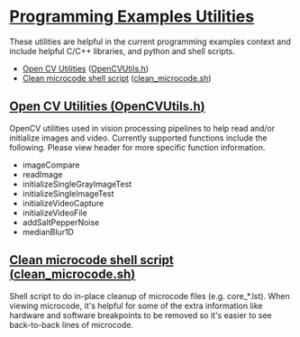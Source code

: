 
<!---//===- README.md --------------------------*- Markdown -*-===//
//
// This file is licensed under the Apache License v2.0 with LLVM Exceptions.
// See https://llvm.org/LICENSE.txt for license information.
// SPDX-License-Identifier: Apache-2.0 WITH LLVM-exception
//
// Copyright (C) 2022, Advanced Micro Devices, Inc.
// 
//===----------------------------------------------------------------------===//-->

# <ins>Programming Examples Utilities</ins>

These utilities are helpful in the current programming examples context and include helpful C/C++ libraries, and python and shell scripts.

- [Open CV Utilities](#open-cv-utilities-opencvutilsh) ([OpenCVUtils.h](./OpenCVUtils.h))
- [Clean microcode shell script](#clean-microcode-shell-script-clean_microcodesh) ([clean_microcode.sh](./clean_microcode.sh))

## <u>Open CV Utilities ([OpenCVUtils.h](./OpenCVUtils.h))</u>
OpenCV utilities used in vision processing pipelines to help read and/or initialize images and video. Currently supported functions include the following. Please view header for more specific function information. 
* imageCompare
* readImage
* initializeSingleGrayImageTest
* initializeSingleImageTest
* initializeVideoCapture
* initializeVideoFile
* addSaltPepperNoise
* medianBlur1D

## <u>Clean microcode shell script ([clean_microcode.sh](./clean_microcode.sh))</u>
Shell script to do in-place cleanup of microcode files (e.g. core_*.lst). When viewing microcode, it's helpful for some of the extra information like hardware and software breakpoints to be removed so it's easier to see back-to-back lines of microcode.
